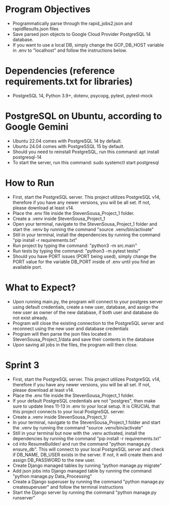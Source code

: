 # Program Objectives
- Programmatically parse through the rapid_jobs2.json and rapidResults.json files
- Save parsed json objects to Google Cloud Provider PostgreSQL 14 database.
- If you want to use a local DB, simply change the GCP_DB_HOST variable in .env to "localhost" and follow the instructions below.

# Dependencies (reference requirements.txt for libraries)
- PostgreSQL 14, Python 3.9+, dotenv, psycopg, pytest, pytest-mock

# PostgreSQL on Ubuntu, according to Google Gemini
- Ubuntu 22.04 comes with PostgreSQL 14 by default.
- Ubuntu 24.04 comes with PostgreSSQL 15 by default.
- Should you need to reinstall PostgreSQL, run this command: apt install postgresql-14
- To start the server, run this command: sudo systemctl start postgresql

# How to Run
- First, start the PostgreSQL server. This project utilizes PostgreSQL v14, therefore if you have any newer versions,
  you will be all set. If not, please download at least v14.
- Place the .env file inside the StevenSousa_Project_1 folder.
- Create a .venv inside StevenSousa_Project_1
- Open your terminal, navigate to the StevenSousa_Project_1 folder and start the .venv by running the command "source
  .venv/bin/activate"
- Still in your terminal, install the dependencies by running the command "pip install -r requirements.txt"
- Run project by typing the command: "python3 -m src.main"
- Run tests by typing the command: "python3 -m pytest tests/"
- Should you have PORT issues (PORT being used), simply change the PORT value for the variable DB_PORT inside of .env until you find an available port.

# What to Expect?
- Upon running main.py, the program will connect to your postgres server using default credentials, create a new user,
  database, and assign the new user as owner of the new database, if both user and database do not exist already.
- Program will close the existing connection to the PostgreSQL server and reconnect using the new user and database
  credentials
- Program will then parse the json files located in StevenSousa_Project_1/data and save their contents in the database
- Upon saving all jobs in the files, the program will then close.

# Sprint 3
- First, start the PostgreSQL server. This project utilizes PostgreSQL v14, therefore if you have any newer versions,
  you will be all set. If not, please download at least v14.
- Place the .env file inside the StevenSousa_Project_1 folder.
- If your default PostgreSQL credentials are not "postgres", then make sure to update lines 11-13 in .env to your local setup. It is CRUCIAL that this project connects to your local PostgreSQL server.
- Create a .venv inside StevenSousa_Project_1/
- In your terminal, navigate to the StevenSousa_Project_1 folder and start the .venv by running the command "source
  .venv/bin/activate"
- Still in your terminal but now with the .venv activated, install the dependencies by running the command "pip install -r requirements.txt"
- cd into ResumeBuilder/ and run the command "python manage.py ensure_db". This will connect to your local PostgreSQL server and check if DB_NAME, DB_USER exists in the server. If not, it will create them and assign DB_PASSWORD to the new user.
- Create Django managed tables by running "python manage.py migrate"
- Add json jobs into Django managed table by running the command "python manage.py Data_Processing"
- Create a Django superuser by running the command "python manage.py createsuperuser" and follow the terminal instructions
- Start the Django server by running the command "python manage.py runserver"